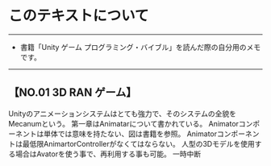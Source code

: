 # このテキストについて
---
* 書籍「Unity ゲーム プログラミング・バイブル」を読んだ際の自分用のメモです。

----
## 【NO.01 3D RAN ゲーム】
Unityのアニメーションシステムはとても強力で、そのシステムの全貌をMecanumという。
第一章はAnimatarについて書かれている。
Animatorコンポーネントは単体では意味を持たない、図は書籍を参照。
Animatorコンポーネントは最低限AnimartorControllerがなくてはならない。
人型の3Dモデルを使用する場合はAvatorを使う事で、再利用する事も可能。
一時中断
